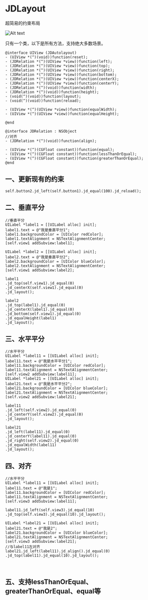 # JDLayout
超简易的约束布局

![Alt text](/path/to/img.jpg "Optional title")

只有一个类，以下是所有方法，支持绝大多数场景。

    @interface UIView (JDAutolayout)
    - (UIView *(^)(void))function(reset);
    - (JDRelation *(^)(UIView *view))function(left);
    - (JDRelation *(^)(UIView *view))function(top);
    - (JDRelation *(^)(UIView *view))function(right);
    - (JDRelation *(^)(UIView *view))function(bottom);
    - (JDRelation *(^)(UIView *view))function(centerX);
    - (JDRelation *(^)(UIView *view))function(centerY);
    - (JDRelation *(^)(void))function(width);
    - (JDRelation *(^)(void))function(height);
    - (void(^)(void))function(layout);
    - (void(^)(void))function(reload);

    - (UIView *(^)(UIView *view))function(equalWidth);
    - (UIView *(^)(UIView *view))function(equalHeight);

    @end

    @interface JDRelation : NSObject
    //对齐
    - (JDRelation *(^)(void))function(align);

    - (UIView *(^)(CGFloat constant))function(equal);
    - (UIView *(^)(CGFloat constant))function(lessThanOrEqual);
    - (UIView *(^)(CGFloat constant))function(greaterThanOrEqual);
    @end


## 一、更新现有的约束

    self.button2.jd_left(self.button1).jd_equal(100).jd_reload();

## 二、垂直平分

    //垂直平分
    UILabel *label1 = [[UILabel alloc] init];
    label1.text = @"我是垂直平分1";
    label1.backgroundColor = [UIColor redColor];
    label1.textAlignment = NSTextAlignmentCenter;
    [self.view1 addSubview:label1];
    
    UILabel *label2 = [[UILabel alloc] init];
    label2.text = @"我是垂直平分2";
    label2.backgroundColor = [UIColor blueColor];
    label2.textAlignment = NSTextAlignmentCenter;
    [self.view1 addSubview:label2];
    
    label1
    .jd_top(self.view1).jd_equal(0)
    .jd_centerX(self.view1).jd_equal(0)
    .jd_layout();
    
    label2
    .jd_top(label1).jd_equal(0)
    .jd_centerX(label1).jd_equal(0)
    .jd_bottom(self.view1).jd_equal(0)
    .jd_equalHeight(label1)
    .jd_layout();

## 三、水平平分

    //水平平分
    UILabel *label11 = [[UILabel alloc] init];
    label11.text = @"我是水平平分1";
    label11.backgroundColor = [UIColor redColor];
    label11.textAlignment = NSTextAlignmentCenter;
    [self.view2 addSubview:label11];
    UILabel *label21 = [[UILabel alloc] init];
    label21.text = @"我是水平平分2";
    label21.backgroundColor = [UIColor blueColor];
    label21.textAlignment = NSTextAlignmentCenter;
    [self.view2 addSubview:label21];

    label11
    .jd_left(self.view2).jd_equal(0)
    .jd_centerY(self.view2).jd_equal(0)
    .jd_layout();
    
    label21
    .jd_left(label11).jd_equal(0)
    .jd_centerY(label11).jd_equal(0)
    .jd_right(self.view2).jd_equal(0)
    .jd_equalWidth(label11)
    .jd_layout();
    
## 四、对齐

    //水平平分
    UILabel *label11 = [[UILabel alloc] init];
    label11.text = @"我是1";
    label11.backgroundColor = [UIColor redColor];
    label11.textAlignment = NSTextAlignmentCenter;
    [self.view3 addSubview:label11];
    
    label11.jd_left(self.view3).jd_equal(10)
    .jd_top(self.view3).jd_equal(10).jd_layout();
    
    UILabel *label21 = [[UILabel alloc] init];
    label21.text = @"我是2";
    label21.backgroundColor = [UIColor blueColor];
    label21.textAlignment = NSTextAlignmentCenter;
    [self.view3 addSubview:label21];
    //与label11左对齐
    label21.jd_left(label11).jd_align().jd_equal(0)
    .jd_top(label11).jd_equal(10).jd_layout();
    
    

## 五、支持lessThanOrEqual、greaterThanOrEqual、equal等
